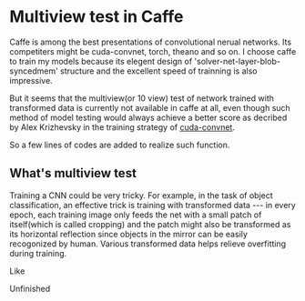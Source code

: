 # Multiview test in Caffe

Caffe is among the best presentations of convolutional nerual networks. Its competiters might be cuda-convnet, torch, theano and so on. I choose caffe to train my models because its elegent design of 'solver-net-layer-blob-syncedmem' structure and the excellent speed of trainning is also impressive.

But it seems that the multiview(or 10 view) test of network trained with transformed data is currently not available in caffe at all, even though such method of model testing would always achieve a better score as decribed by Alex Krizhevsky in the training strategy of [cuda-convnet](https://code.google.com/p/cuda-convnet/wiki/TrainingNet).

So a few lines of codes are added to realize such function.

## What's multiview test

Training a CNN could be very tricky. For example, in the task of object classification, an effective trick is training with transformed data --- in every epoch, each training image only feeds the net with a small patch of itself(which is called cropping) and the patch might also be transformed as its horizontal reflection since objects in the mirror can be easily recogonized by human. Various transformed data helps relieve overfitting during training.

Like 



Unfinished





